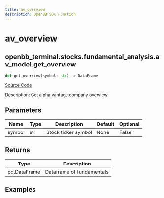 ```yaml
---
title: av_overview
description: OpenBB SDK Function
---
```


# av_overview

## openbb_terminal.stocks.fundamental_analysis.av_model.get_overview

```python title='openbb_terminal/stocks/fundamental_analysis/av_model.py'
def get_overview(symbol: str) -> DataFrame
```
[Source Code](https://github.com/OpenBB-finance/OpenBBTerminal/tree/main/openbb_terminal/stocks/fundamental_analysis/av_model.py#L36)

Description: Get alpha vantage company overview

## Parameters

| Name | Type | Description | Default | Optional |
| ---- | ---- | ----------- | ------- | -------- |
| symbol | str | Stock ticker symbol | None | False |

## Returns

| Type | Description |
| ---- | ----------- |
| pd.DataFrame | Dataframe of fundamentals |

## Examples

